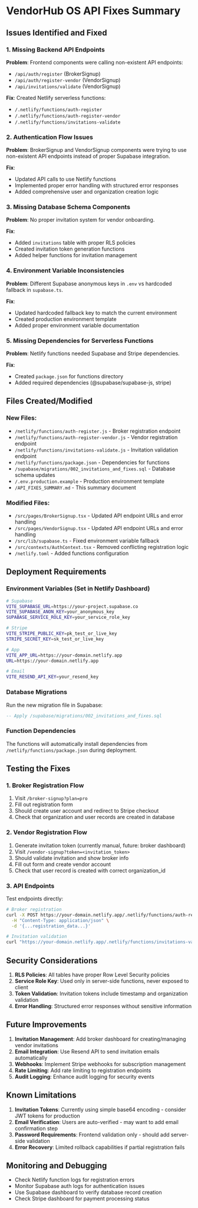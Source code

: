 # VendorHub OS API Fixes Summary

## Issues Identified and Fixed

### 1. Missing Backend API Endpoints
**Problem**: Frontend components were calling non-existent API endpoints:
- `/api/auth/register` (BrokerSignup)
- `/api/auth/register-vendor` (VendorSignup)  
- `/api/invitations/validate` (VendorSignup)

**Fix**: Created Netlify serverless functions:
- `/.netlify/functions/auth-register`
- `/.netlify/functions/auth-register-vendor`
- `/.netlify/functions/invitations-validate`

### 2. Authentication Flow Issues
**Problem**: BrokerSignup and VendorSignup components were trying to use non-existent API endpoints instead of proper Supabase integration.

**Fix**: 
- Updated API calls to use Netlify functions
- Implemented proper error handling with structured error responses
- Added comprehensive user and organization creation logic

### 3. Missing Database Schema Components
**Problem**: No proper invitation system for vendor onboarding.

**Fix**: 
- Added `invitations` table with proper RLS policies
- Created invitation token generation functions
- Added helper functions for invitation management

### 4. Environment Variable Inconsistencies
**Problem**: Different Supabase anonymous keys in `.env` vs hardcoded fallback in `supabase.ts`.

**Fix**: 
- Updated hardcoded fallback key to match the current environment
- Created production environment template
- Added proper environment variable documentation

### 5. Missing Dependencies for Serverless Functions
**Problem**: Netlify functions needed Supabase and Stripe dependencies.

**Fix**: 
- Created `package.json` for functions directory
- Added required dependencies (@supabase/supabase-js, stripe)

## Files Created/Modified

### New Files:
- `/netlify/functions/auth-register.js` - Broker registration endpoint
- `/netlify/functions/auth-register-vendor.js` - Vendor registration endpoint 
- `/netlify/functions/invitations-validate.js` - Invitation validation endpoint
- `/netlify/functions/package.json` - Dependencies for functions
- `/supabase/migrations/002_invitations_and_fixes.sql` - Database schema updates
- `/.env.production.example` - Production environment template
- `/API_FIXES_SUMMARY.md` - This summary document

### Modified Files:
- `/src/pages/BrokerSignup.tsx` - Updated API endpoint URLs and error handling
- `/src/pages/VendorSignup.tsx` - Updated API endpoint URLs and error handling  
- `/src/lib/supabase.ts` - Fixed environment variable fallback
- `/src/contexts/AuthContext.tsx` - Removed conflicting registration logic
- `/netlify.toml` - Added functions configuration

## Deployment Requirements

### Environment Variables (Set in Netlify Dashboard)
```bash
# Supabase
VITE_SUPABASE_URL=https://your-project.supabase.co
VITE_SUPABASE_ANON_KEY=your_anonymous_key
SUPABASE_SERVICE_ROLE_KEY=your_service_role_key

# Stripe  
VITE_STRIPE_PUBLIC_KEY=pk_test_or_live_key
STRIPE_SECRET_KEY=sk_test_or_live_key

# App
VITE_APP_URL=https://your-domain.netlify.app
URL=https://your-domain.netlify.app

# Email
VITE_RESEND_API_KEY=your_resend_key
```

### Database Migrations
Run the new migration file in Supabase:
```sql
-- Apply /supabase/migrations/002_invitations_and_fixes.sql
```

### Function Dependencies
The functions will automatically install dependencies from `/netlify/functions/package.json` during deployment.

## Testing the Fixes

### 1. Broker Registration Flow
1. Visit `/broker-signup?plan=pro`
2. Fill out registration form
3. Should create user account and redirect to Stripe checkout
4. Check that organization and user records are created in database

### 2. Vendor Registration Flow  
1. Generate invitation token (currently manual, future: broker dashboard)
2. Visit `/vendor-signup?token=<invitation_token>`
3. Should validate invitation and show broker info
4. Fill out form and create vendor account
5. Check that user record is created with correct organization_id

### 3. API Endpoints
Test endpoints directly:
```bash
# Broker registration
curl -X POST https://your-domain.netlify.app/.netlify/functions/auth-register \
  -H "Content-Type: application/json" \
  -d '{...registration_data...}'

# Invitation validation
curl "https://your-domain.netlify.app/.netlify/functions/invitations-validate?token=<token>"
```

## Security Considerations

1. **RLS Policies**: All tables have proper Row Level Security policies
2. **Service Role Key**: Used only in server-side functions, never exposed to client
3. **Token Validation**: Invitation tokens include timestamp and organization validation
4. **Error Handling**: Structured error responses without sensitive information

## Future Improvements

1. **Invitation Management**: Add broker dashboard for creating/managing vendor invitations
2. **Email Integration**: Use Resend API to send invitation emails automatically
3. **Webhooks**: Implement Stripe webhooks for subscription management
4. **Rate Limiting**: Add rate limiting to registration endpoints
5. **Audit Logging**: Enhance audit logging for security events

## Known Limitations

1. **Invitation Tokens**: Currently using simple base64 encoding - consider JWT tokens for production
2. **Email Verification**: Users are auto-verified - may want to add email confirmation step
3. **Password Requirements**: Frontend validation only - should add server-side validation
4. **Error Recovery**: Limited rollback capabilities if partial registration fails

## Monitoring and Debugging

- Check Netlify function logs for registration errors
- Monitor Supabase auth logs for authentication issues  
- Use Supabase dashboard to verify database record creation
- Check Stripe dashboard for payment processing status
